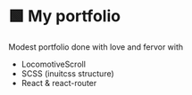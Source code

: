 # 🟩 My portfolio

Modest portfolio done with love and fervor with
- LocomotiveScroll
- SCSS (inuitcss structure)
- React & react-router
